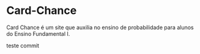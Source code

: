 # Card-Chance
Card Chance é um site que auxilia no ensino de probabilidade para alunos do Ensino Fundamental I.

teste commit 